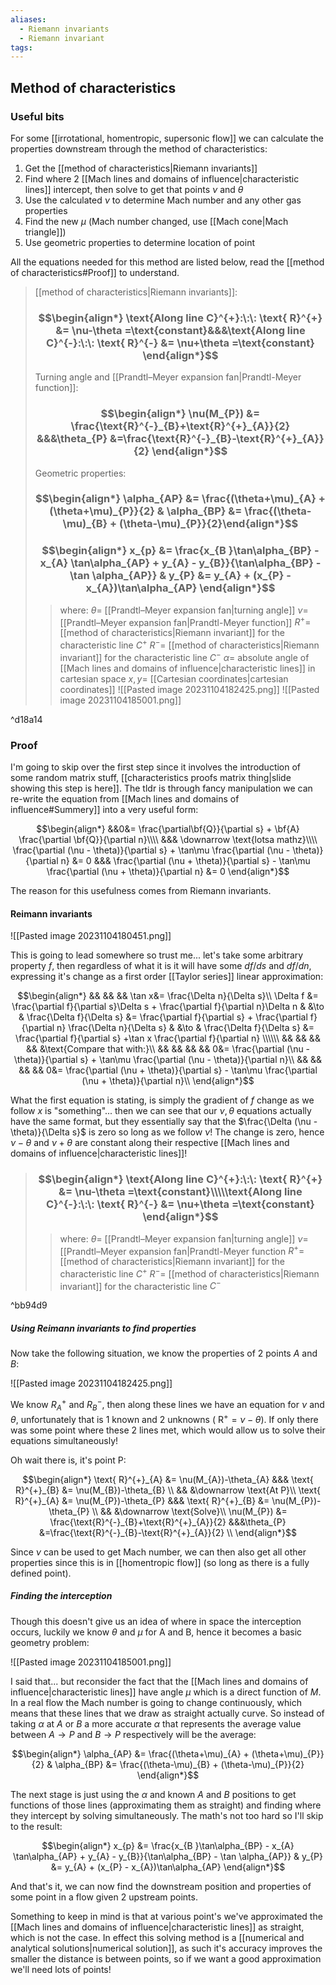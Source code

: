 ```yaml
---
aliases:
  - Riemann invariants
  - Riemann invariant
tags:
---
```


## Method of characteristics


### Useful bits

For some [[irrotational, homentropic, supersonic flow]] we can calculate the properties downstream through the method of characteristics:
1) Get the [[method of characteristics|Riemann invariants]]
2) Find where 2 [[Mach lines and domains of influence|characteristic lines]] intercept, then solve to get that points $\nu$ and $\theta$
3) Use the calculated $\nu$ to determine Mach number and any other gas properties
4) Find the new $\mu$ (Mach number changed, use [[Mach cone|Mach triangle]])
5) Use geometric properties to determine location of point

All the equations needed for this method are listed below, read the [[method of characteristics#Proof]] to understand.

> [[method of characteristics|Riemann invariants]]:
> ### $$\begin{align*}  \text{Along line C}^{+}:\:\: \text{ R}^{+} &= \nu-\theta =\text{constant}&&&\text{Along line C}^{-}:\:\: \text{ R}^{-} &= \nu+\theta =\text{constant}   \end{align*}$$
>  
> Turning angle and [[Prandtl–Meyer expansion fan|Prandtl-Meyer function]]:
> ### $$\begin{align*}  \nu(M_{P}) &=  \frac{\text{R}^{-}_{B}+\text{R}^{+}_{A}}{2} &&&\theta_{P} &=\frac{\text{R}^{-}_{B}-\text{R}^{+}_{A}}{2}   \end{align*}$$
> 
> Geometric properties:
> ### $$\begin{align*} \alpha_{AP} &= \frac{(\theta+\mu)_{A} + (\theta+\mu)_{P}}{2}  & \alpha_{BP} &= \frac{(\theta-\mu)_{B} + (\theta-\mu)_{P}}{2}\end{align*}$$
> ### $$\begin{align*}  x_{p} &= \frac{x_{B }\tan\alpha_{BP} - x_{A} \tan\alpha_{AP} + y_{A} - y_{B}}{\tan\alpha_{BP} - \tan \alpha_{AP}} & y_{P} &= y_{A} + (x_{P} - x_{A})\tan\alpha_{AP}   \end{align*}$$
> 
>> where:
>> $\theta=$ [[Prandtl–Meyer expansion fan|turning angle]]
>> $\nu=$ [[Prandtl–Meyer expansion fan|Prandtl-Meyer function]]
>> $R^{+}=$ [[method of characteristics|Riemann invariant]] for the characteristic line $C^{+}$
>> $R^{-}=$ [[method of characteristics|Riemann invariant]] for the characteristic line $C^{-}$
>> $\alpha=$ absolute angle of [[Mach lines and domains of influence|characteristic lines]] in cartesian space
>> $x,y=$ [[Cartesian coordinates|cartesian coordinates]]
>> ![[Pasted image 20231104182425.png]]
>> ![[Pasted image 20231104185001.png]]
>> 

^d18a14

### Proof

I'm going to skip over the first step since it involves the introduction of some random matrix stuff, [[characteristics proofs matrix thing|slide showing this step is here]]. The tldr is through fancy manipulation we can re-write the equation from [[Mach lines and domains of influence#Summery]] into a very useful form:

$$\begin{align*}
&&0&= \frac{\partial\bf{Q}}{\partial s}   + \bf{A} \frac{\partial \bf{Q}}{\partial n}\\\\
&&& \downarrow \text{lotsa mathz}\\\\
\frac{\partial (\nu - \theta)}{\partial s} + \tan\mu \frac{\partial (\nu - \theta)}{\partial n} &= 0 &&& \frac{\partial (\nu + \theta)}{\partial s} - \tan\mu \frac{\partial (\nu + \theta)}{\partial n} &= 0
\end{align*}$$

 The reason for this usefulness comes from Riemann invariants.


#### Reimann invariants

![[Pasted image 20231104180451.png]]

This is going to lead somewhere so trust me... let's take some arbitrary property $f$, then regardless of what it is it will have some $df/ds$ and $df/dn$, expressing it's change as a first order [[Taylor series]] linear approximation:

$$\begin{align*}
&& && && \tan x&= \frac{\Delta n}{\Delta s}\\
\Delta f &= \frac{\partial f}{\partial s}\Delta s + \frac{\partial f}{\partial n}\Delta n & &\to & \frac{\Delta f}{\Delta s} &= \frac{\partial f}{\partial s}  + \frac{\partial f}{\partial n} \frac{\Delta n}{\Delta s} & &\to & \frac{\Delta f}{\Delta s} &= \frac{\partial f}{\partial s}  +\tan x \frac{\partial f}{\partial n} \\\\\\
&& && && && &\text{Compare that with:}\\
&& && && && 0&= \frac{\partial (\nu - \theta)}{\partial s} + \tan\mu \frac{\partial (\nu - \theta)}{\partial n}\\
&& && && && 0&= \frac{\partial (\nu + \theta)}{\partial s} - \tan\mu \frac{\partial (\nu + \theta)}{\partial n}\\
\end{align*}$$

What the first equation is stating, is simply the gradient of $f$ change as we follow $x$ is "something"... then we can see that our $\nu,\theta$ equations actually have the same format, but they essentially say that the $\frac{\Delta (\nu - \theta)}{\Delta s}$ is zero so long as we follow $\nu$! The change is zero, hence $\nu-\theta$ and $\nu+\theta$ are constant along their respective [[Mach lines and domains of influence|characteristic lines]]!


> ### $$\begin{align*}  \text{Along line C}^{+}:\:\: \text{ R}^{+} &= \nu-\theta =\text{constant}\\\\\text{Along line C}^{-}:\:\: \text{ R}^{-} &= \nu+\theta =\text{constant}   \end{align*}$$
>> where:
>> $\theta=$ [[Prandtl–Meyer expansion fan|turning angle]]
>> $\nu=$ [[Prandtl–Meyer expansion fan|Prandtl-Meyer function 
>> $R^{+}=$ [[method of characteristics|Riemann invariant]] for the characteristic line $C^{+}$
>> $R^{-}=$ [[method of characteristics|Riemann invariant]] for the characteristic line $C^{-}$

^bb94d9

##### Using Reimann invariants to find properties

Now take the following situation, we know the properties of 2 points $A$ and $B$:

![[Pasted image 20231104182425.png]]

We know $R^{+}_{A}$ and $R^{-}_{B}$, then along these lines we have an equation for $\nu$ and $\theta$, unfortunately that is 1 known and 2 unknowns ($\text{ R}^{+} = \nu-\theta$). If only there was some point where these 2 lines met, which would allow us to solve their equations simultaneously!

Oh wait there is, it's point P:

$$\begin{align*}
\text{ R}^{+}_{A} &= \nu(M_{A})-\theta_{A} &&& \text{ R}^{+}_{B} &= \nu(M_{B})-\theta_{B} \\
   && &\downarrow \text{At P}\\
\text{ R}^{+}_{A} &= \nu(M_{P})-\theta_{P} &&& \text{ R}^{+}_{B} &= \nu(M_{P})-\theta_{P} \\
   && &\downarrow \text{Solve}\\
 \nu(M_{P}) &=  \frac{\text{R}^{-}_{B}+\text{R}^{+}_{A}}{2} &&&\theta_{P} &=\frac{\text{R}^{-}_{B}-\text{R}^{+}_{A}}{2} \\
\end{align*}$$

Since $\nu$ can be used to get Mach number, we can then also get all other properties since this is in [[homentropic flow]] (so long as there is a fully defined point).

##### Finding the interception

Though this doesn't give us an idea of where in space the interception occurs, luckily we know $\theta$ and $\mu$ for A and B, hence it becomes a basic geometry problem:

![[Pasted image 20231104185001.png]]

I said that... but reconsider the fact that the [[Mach lines and domains of influence|characteristic lines]] have angle $\mu$ which is a direct function of $M$. In a real flow the Mach number is going to change continuously, which means that these lines that we draw as straight actually curve. So instead of taking $\alpha$ at $A$ or $B$ a more accurate $\alpha$ that represents the average value between $A\to P$ and $B\to P$ respectively will be the average:

$$\begin{align*}
\alpha_{AP} &= \frac{(\theta+\mu)_{A} + (\theta+\mu)_{P}}{2}  & \alpha_{BP} &= \frac{(\theta-\mu)_{B} + (\theta-\mu)_{P}}{2}
\end{align*}$$

The next stage is just using the $\alpha$ and known $A$ and $B$ positions to get functions of those lines (approximating them as straight) and finding where they intercept by solving simultaneously. The math's not too hard so I'll skip to the result:

$$\begin{align*}
x_{p} &= \frac{x_{B }\tan\alpha_{BP} - x_{A} \tan\alpha_{AP} + y_{A} - y_{B}}{\tan\alpha_{BP} - \tan \alpha_{AP}} & y_{P} &= y_{A} + (x_{P} - x_{A})\tan\alpha_{AP}
\end{align*}$$

And that's it, we can now find the downstream position and properties of some point in a flow given 2 upstream points. 

Something to keep in mind is that at various point's we've approximated the [[Mach lines and domains of influence|characteristic lines]] as straight, which is not the case. In effect this solving method is a [[numerical and analytical solutions|numerical solution]], as such it's accuracy improves the smaller the distance is between points, so if we want a good approximation we'll need lots of points!

